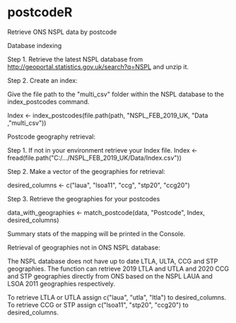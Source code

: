 # postcodeR
Retrieve ONS NSPL data by postcode


Database indexing

Step 1. Retrieve the latest NSPL database from http://geoportal.statistics.gov.uk/search?q=NSPL and unzip it.

Step 2. Create an index:

Give the file path to the "multi_csv" folder within the NSPL database to the index_postcodes command.

Index <- index_postcodes(file.path(path, "NSPL_FEB_2019_UK, "Data ,"multi_csv"))



Postcode geography retrieval:

Step 1. If not in your environment retrieve your Index file. Index <- fread(file.path("C:/.../NSPL_FEB_2019_UK/Data/Index.csv"))

Step 2. Make a vector of the geographies for retrieval:

desired_columns <- c("laua", "lsoa11", "ccg", "stp20", "ccg20")

Step 3. Retrieve the geographies for your postcodes

data_with_geographies <- match_postcode(data, "Postcode", Index, desired_columns)

Summary stats of the mapping will be printed in the Console.


Retrieval of geographies not in ONS NSPL database:

The NSPL database does not have up to date LTLA, ULTA, CCG and STP geographies. The function can retrieve 2019 LTLA and UTLA and 2020 CCG and STP geographies directly from ONS based on the NSPL LAUA and LSOA 2011 geographies respectively. 

To retrieve LTLA or UTLA assign c("laua", "utla", "ltla") to desired_columns.
To retrieve CCG or STP assign c("lsoa11", "stp20", "ccg20") to desired_columns.
